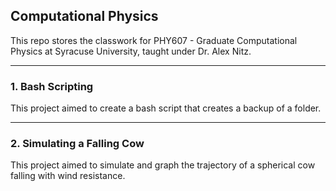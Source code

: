 ## Computational Physics
This repo stores the classwork for PHY607 - Graduate Computational Physics at Syracuse University, taught under Dr. Alex Nitz.

---
### 1. Bash Scripting
This project aimed to create a bash script that creates a backup of a folder.

---
### 2. Simulating a Falling Cow
This project aimed to simulate and graph the trajectory of a spherical cow falling with wind resistance. 
